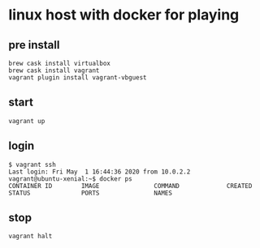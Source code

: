 # linux host with docker for playing


## pre install

```
brew cask install virtualbox
brew cask install vagrant
vagrant plugin install vagrant-vbguest
```

## start

```
vagrant up
```

## login

```
$ vagrant ssh
Last login: Fri May  1 16:44:36 2020 from 10.0.2.2
vagrant@ubuntu-xenial:~$ docker ps
CONTAINER ID        IMAGE               COMMAND             CREATED             STATUS              PORTS               NAMES
```

## stop

```
vagrant halt
```

